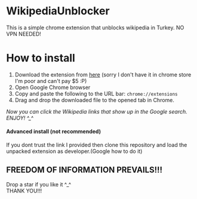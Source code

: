 # WikipediaUnblocker
This is a simple chrome extension that unblocks wikipedia in Turkey. NO VPN NEEDED!

# How to install
1.  Download the extension from <a href="http://erin.avllazagaj.ug.bilkent.edu.tr/wikipediaunblocker/wikiunblocker.crx">here</a> (sorry I don't have it in chrome store I'm poor and can't pay $5 :P)
2.  Open Google Chrome browser
3.  Copy and paste the following to the URL bar: `chrome://extensions`
4.  Drag and drop the downloaded file to the opened tab in Chrome.

<i>Now you can click the Wikipedia links that show up in the Google search. ENJOY! ^_^</i>


#### Advanced install (not recommended)
If you dont trust the link I provided then clone this repository and load the unpacked extension as developer.(Google how to do it)

## FREEDOM OF INFORMATION PREVAILS!!!

Drop a star if you like it ^_^ 
<br>THANK YOU!!!
